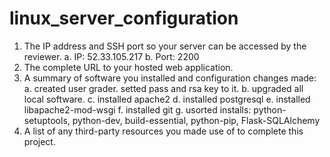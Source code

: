 # linux_server_configuration
1. The IP address and SSH port so your server can be accessed by the reviewer.
	a. IP: 52.33.105.217 
	b. Port: 2200
2. The complete URL to your hosted web application.
3. A summary of software you installed and configuration changes made:
	a. created user grader. setted pass and rsa key to it.
	b. upgraded all local software.
	c. installed apache2
	d. installed postgresql
	e. installed libapache2-mod-wsgi
	f. installed git
	g. usorted installs: python-setuptools, python-dev, build-essential, python-pip, Flask-SQLAlchemy
4. A list of any third-party resources you made use of to complete this project.
